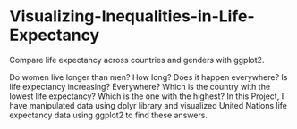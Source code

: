 # Visualizing-Inequalities-in-Life-Expectancy
Compare life expectancy across countries and genders with ggplot2.

Do women live longer than men? How long? Does it happen everywhere? Is life expectancy increasing? Everywhere? Which is the country with the lowest life expectancy? Which is the one with the highest? In this Project, I have manipulated data using dplyr library and visualized United Nations life expectancy data using ggplot2 to find these answers.
